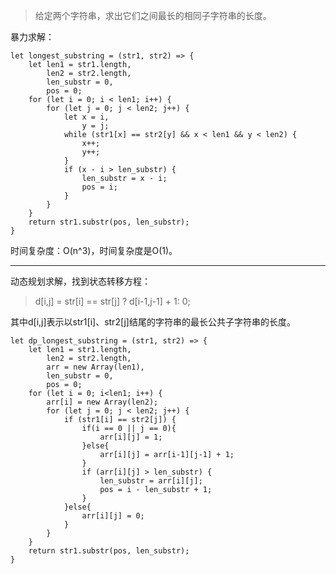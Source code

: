 >给定两个字符串，求出它们之间最长的相同子字符串的长度。

暴力求解：

    let longest_substring = (str1, str2) => {
        let len1 = str1.length,
            len2 = str2.length,
            len_substr = 0,
            pos = 0;
        for (let i = 0; i < len1; i++) {
            for (let j = 0; j < len2; j++) {
                let x = i,
                    y = j;
                while (str1[x] == str2[y] && x < len1 && y < len2) {
                    x++;
                    y++;
                }
                if (x - i > len_substr) {
                    len_substr = x - i;
                    pos = i;
                }
            }
        }
        return str1.substr(pos, len_substr);
    }
    
时间复杂度：O(n^3)，时间复杂度是O(1)。

---

动态规划求解，找到状态转移方程：

>d[i,j] = str[i] == str[j] ? d[i-1,j-1] + 1: 0;

其中d[i,j]表示以str1[i]、str2[j]结尾的字符串的最长公共子字符串的长度。

    let dp_longest_substring = (str1, str2) => {
        let len1 = str1.length,
            len2 = str2.length,
            arr = new Array(len1),
            len_substr = 0,
            pos = 0;
        for (let i = 0; i<len1; i++) {
            arr[i] = new Array(len2);
            for (let j = 0; j < len2; j++) {
                if (str1[i] == str2[j]) {
                    if(i == 0 || j == 0){
                        arr[i][j] = 1;
                    }else{
                        arr[i][j] = arr[i-1][j-1] + 1;
                    }
                    if (arr[i][j] > len_substr) {
                        len_substr = arr[i][j];
                        pos = i - len_substr + 1;
                    }
                }else{
                    arr[i][j] = 0;
                }
            }
        }
        return str1.substr(pos, len_substr); 
    }
